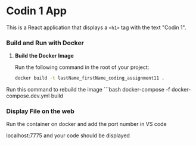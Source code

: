 # Codin 1 App

This is a React application that displays a `<h1>` tag with the text "Codin 1".

### Build and Run with Docker

1. **Build the Docker Image**

   Run the following command in the root of your project:

   ```bash
   docker build -t lastName_firstName_coding_assignment11 .

  Run this  command to rebuild the image
    ```bash
  docker-compose -f docker-compose.dev.yml build


### Display File on the web
   Run the container on docker and add the port number in VS code

   localhost:7775 and your code should be displayed
